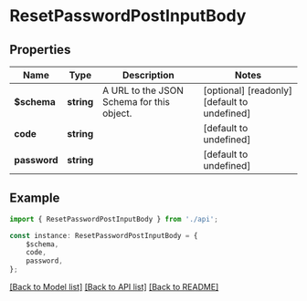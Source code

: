 # ResetPasswordPostInputBody


## Properties

Name | Type | Description | Notes
------------ | ------------- | ------------- | -------------
**$schema** | **string** | A URL to the JSON Schema for this object. | [optional] [readonly] [default to undefined]
**code** | **string** |  | [default to undefined]
**password** | **string** |  | [default to undefined]

## Example

```typescript
import { ResetPasswordPostInputBody } from './api';

const instance: ResetPasswordPostInputBody = {
    $schema,
    code,
    password,
};
```

[[Back to Model list]](../README.md#documentation-for-models) [[Back to API list]](../README.md#documentation-for-api-endpoints) [[Back to README]](../README.md)
